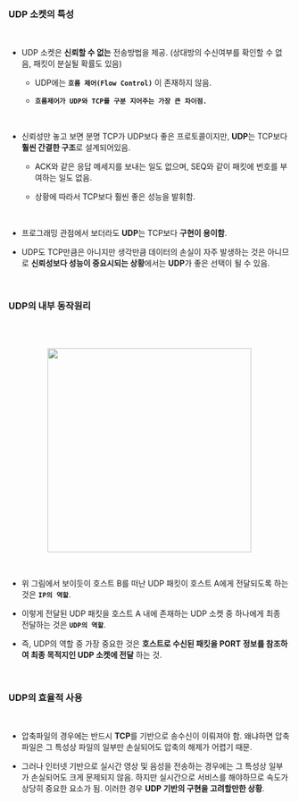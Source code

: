 ### UDP 소켓의 특성

<br>

* UDP 소켓은 **신뢰할 수 없는** 전송방법을 제공. (상대방의 수신여부를 확인할 수 없음, 패킷이 분실될 확률도 있음)
  
  + UDP에는 **`흐름 제어(Flow Control)`** 이 존재하지 않음.
  
  + **`흐름제어가 UDP와 TCP를 구분 지어주는 가장 큰 차이점.`**

<br>
  
* 신뢰성만 놓고 보면 분명 TCP가 UDP보다 좋은 프로토콜이지만, **UDP**는 TCP보다 **훨씬 간결한 구조**로 설계되어있음.

  + ACK와 같은 응답 메세지를 보내는 일도 없으며, SEQ와 같이 패킷에 번호를 부여하는 일도 없음.

  + 상황에 따라서 TCP보다 훨씬 좋은 성능을 발휘함.

<br>


* 프로그래밍 관점에서 보더라도 **UDP**는 TCP보다 **구현이 용이함**.

* UDP도 TCP만큼은 아니지만 생각만큼 데이터의 손실이 자주 발생하는 것은 아니므로 **신뢰성보다 성능이 중요시되는 상황**에서는 **UDP**가 좋은 선택이 될 수 있음.


<br>

### UDP의 내부 동작원리

<br>
<br>

<p align = "center">
 <img src="https://user-images.githubusercontent.com/70312248/167580514-543f6ba5-9e54-48f3-9fb9-cce07f571eb2.png" width753" height="365"/>  
</p>

<br>
                                                                                                                                        
* 위 그림에서 보이듯이 호스트 B를 떠난 UDP 패킷이 호스트 A에게 전달되도록 하는 것은 **`IP의 역할`**.
                                                                                                                                        
* 이렇게 전달된 UDP 패킷을 호스트 A 내에 존재하는 UDP 소켓 중 하나에게 최종 전달하는 것은 **`UDP의 역할`**.                                                                   
                                                                                                                                       
* 즉, UDP의 역할 중 가장 중요한 것은 **호스트로 수신된 패킷을 PORT 정보를 참조하여 최종 목적지인 UDP 소켓에 전달** 하는 것.                                                      
                                                                                                                                        
<br>
                                                                                                                                        
### UDP의 효율적 사용 
                                                                                                                                        
<br>
                                                                                                                                        
* 압축파일의 경우에는 반드시 **TCP**를 기반으로 송수신이 이뤄져야 함. 왜냐하면 압축파일은 그 특성상 파일의 일부만 손실되어도 압축의 해제가 어렵기 때문.
                                                                                                                                        
* 그러나 인터넷 기반으로 실시간 영상 및 음성을 전송하는 경우에는 그 특성상 일부가 손실되어도 크게 문제되지 않음. 하지만 실시간으로 서비스를 해야하므로 속도가 상당히 중요한 요소가 됨. 이러한 경우 **UDP 기반의 구현을 고려할만한 상황**.
